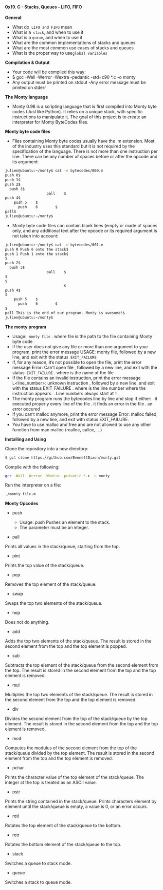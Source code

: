 #### 0x19. C - Stacks, Queues - LIFO, FIFO

**General**

- What do`` LIFO and FIFO`` mean
- What is a`` stack``, and when to use it
- What is a ``queue``, and when to use it
- What are the common implementations of stacks and queues
- What are the most common use cases of stacks and queues
- What is the proper way to use``global variables``

**Compilation & Output**

- Your code will be compiled this way:
- $ gcc -Wall -Werror -Wextra -pedantic -std=c90 *.c -o monty
- Any output must be printed on stdout
-Any error message must be printed on stderr

**The Monty language**

- Monty 0.98 is a scripting language that is first compiled into Monty byte codes (Just like Python). It relies on a unique stack, with specific instructions to manipulate it. The goal of this project is to create an interpreter for Monty ByteCodes files.

**Monty byte code files**

- Files containing Monty byte codes usually have the .m extension. Most of the industry uses this standard but it is not required by the specification of the language. There is not more than one instruction per line. There can be any number of spaces before or after the opcode and its argument:
```sh
julien@ubuntu:~/monty$ cat -e bytecodes/000.m
push 0$
push 1$
push 2$
  push 3$
                   pall    $
push 4$
    push 5    $
      push    6        $
pall$
julien@ubuntu:~/monty$
```
- Monty byte code files can contain blank lines (empty or made of spaces only, and any additional text after the opcode or its required argument is not taken into account:

```sh
julien@ubuntu:~/monty$ cat -e bytecodes/001.m
push 0 Push 0 onto the stack$
push 1 Push 1 onto the stack$
$
push 2$
  push 3$
                   pall    $
$
$
                           $
push 4$
$
    push 5    $
      push    6        $
$
pall This is the end of our program. Monty is awesome!$
julien@ubuntu:~/monty$

```
**The monty program**

- Usage:`` monty file``
   . where file is the path to the file containing Monty byte code
- If the user does not give any file or more than one argument to your program, print the error message USAGE: monty file, followed by a new line, and exit with the status`` EXIT_FAILURE``
- If, for any reason, it’s not possible to open the file, print the error message Error: Can't open file <file>, followed by a new line, and exit with the status`` EXIT_FAILURE``
    . where <file> is the name of the file
- If the file contains an invalid instruction, print the error message L<line_number>: unknown instruction <opcode>, followed by a new line, and exit with the status EXIT_FAILURE
    . where is the line number where the instruction appears.
    . Line numbers always start at 1
- The monty program runs the bytecodes line by line and stop if either:
    . it executed properly every line of the file
    . it finds an error in the file
    . an error occured
- If you can’t malloc anymore, print the error message Error: malloc failed, followed by a new line, and exit with status EXIT_FAILURE.
- You have to use malloc and free and are not allowed to use any other function from man malloc (realloc, calloc, …)

**Installing and Using**

Clone the repository into a new directory:
```sh
$ git clone https://github.com/BennettDixon/monty.git
```
Compile with the following:
```sh
gcc -Wall -Werror -Wextra -pedantic *.c -o monty
```
Run the interpreter on a file:
```sh
./monty file.m
```
**Monty Opcodes**

* push

  - Usage: push <int>
 Pushes an element to the stack.
  - The parameter <int> must be an integer.
* pall

 Prints all values in the stack/queue, starting from the top.
* pint

 Prints the top value of the stack/queue.
* pop

 Removes the top element of the stack/queue.
* swap

 Swaps the top two elements of the stack/queue.
* nop

 Does not do anything.
* add

 Adds the top two elements of the stack/queue.
 The result is stored in the second element from the top and the top element is  popped.
* sub

 Subtracts the top element of the stack/queue from the second element from the top.
 The result is stored in the second element from the top and the top element is  removed.
* mul

 Multiplies the top two elements of the stack/queue.
 The result is stored in the second element from the top and the top element is removed.
* div

 Divides the second element from the top of the stack/queue by the top element.
 The result is stored in the second element from the top and the top element is removed.
* mod

 Computes the modulus of the second element from the top of the stack/queue divided by the top element.
 The result is stored in the second element from the top and the top element is removed.
* pchar

Prints the character value of the top element of the stack/queue.
The integer at the top is treated as an ASCII value.
* pstr

 Prints the string contained in the stack/queue.
 Prints characters element by element until the stack/queue is empty, a value is 0, or an error occurs.
* rotl

 Rotates the top element of the stack/queue to the bottom.
* rotr

 Rotates the bottom element of the stack/queue to the top.
* stack

Switches a queue to stack mode.
* queue

Switches a stack to queue mode.
